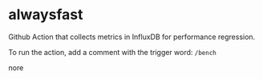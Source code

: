 # alwaysfast

Github Action that collects metrics in InfluxDB for performance regression.

To run the action, add a comment with the trigger word: `/bench`

nore
